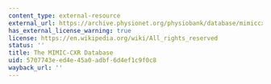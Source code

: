 ```yaml
---
content_type: external-resource
external_url: https://archive.physionet.org/physiobank/database/mimiccxr/
has_external_license_warning: true
license: https://en.wikipedia.org/wiki/All_rights_reserved
status: ''
title: The MIMIC-CXR Database
uid: 5707743e-ed4e-45a0-adbf-6d4ef1c9f0c8
wayback_url: ''
---
```

